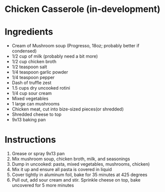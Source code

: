 # Chicken Casserole (in-development)

# Ingredients
* Cream of Mushroom soup (Progresso, 18oz; probably better if condensed)
* 1/2 cup of milk (probably need a bit more)
* 1/2 cup chicken broth
* 1/2 teaspoon salt
* 1/4 teaspoon garlic powder 
* 1/4 teaspoon pepper
* Dash of truffle zest
* 1.5 cups dry uncooked rotini
* 1/4 cup sour cream
* Mixed vegetables
* 1 large can mushrooms
* Chicken meat, cut into bize-sized pieces(or shredded)
* Shredded cheese to top
* 9x13 baking pan

# Instructions
1. Grease or spray 9x13 pan
2. Mix mushroom soup, chicken broth, milk, and seasonings
3. Dump in uncooked: pasta, mixed vegetables, mushrooms, chicken)
4. Mix it up and ensure all pasta is covered in liquid
5. Cover tightly in aluminum foil, bake for 35 minutes at 425 degrees
6. Pull out, add sour cream and stir. Sprinkle cheese on top, bake uncovered for 5 more minutes
